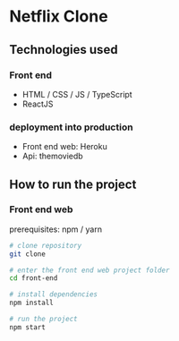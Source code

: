 # Netflix Clone

## Technologies used

### Front end
- HTML / CSS / JS / TypeScript
- ReactJS

### deployment into production

- Front end web: Heroku
- Api: themoviedb

## How to run the project


### Front end web
prerequisites: npm / yarn

```bash
# clone repository
git clone

# enter the front end web project folder
cd front-end

# install dependencies
npm install

# run the project
npm start
```
